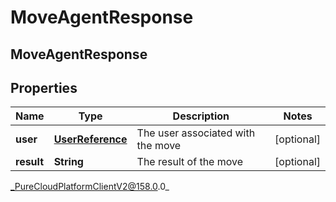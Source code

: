 # MoveAgentResponse

## MoveAgentResponse

## Properties

|Name | Type | Description | Notes|
|------------ | ------------- | ------------- | -------------|
| **user** | [**UserReference**](UserReference) | The user associated with the move | [optional] |
| **result** | **String** | The result of the move | [optional] |



_PureCloudPlatformClientV2@158.0.0_
